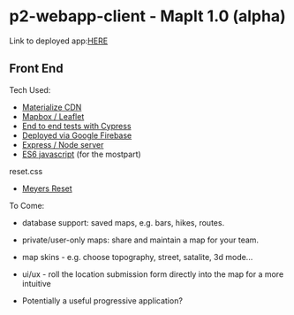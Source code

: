 # p2-webapp-client - MapIt 1.0 (alpha)

Link to deployed app:[HERE](https://p2-web-app.firebaseapp.com/)

## Front End

Tech Used:
  - [Materialize CDN](https://cdnjs.cloudflare.com/ajax/libs/materialize/0.97.5/js/materialize.min.js)
  - [Mapbox / Leaflet](http://leafletjs.com/)
  - [End to end tests with Cypress](https://www.cypress.io/)
  - [Deployed via Google Firebase](https://firebase.google.com/)
  - [Express / Node server](https://github.com/expressjs/express/)
  - [ES6 javascript](http://es6-features.org/#Constants) (for the mostpart)

reset.css
  - [Meyers Reset](https://meyerweb.com/eric/tools/css/reset/)


To Come: 
  - database support: saved maps, e.g. bars, hikes, routes. 
  - private/user-only maps: share and maintain a map for your team.
  - map skins - e.g. choose topography, street, satalite, 3d mode... 
  - ui/ux - roll the location submission form directly into the map for a more intuitive

  - Potentially a useful progressive application?